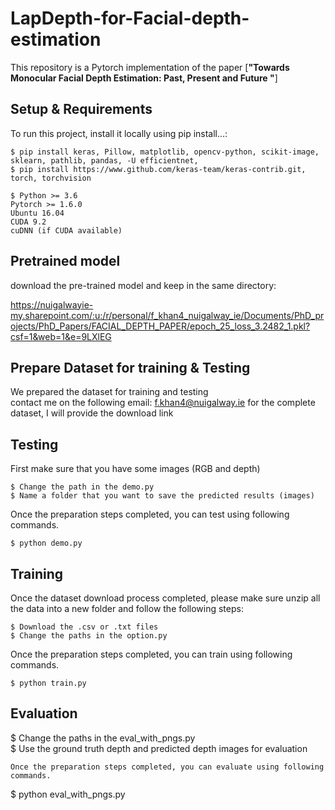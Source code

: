 # LapDepth-for-Facial-depth-estimation

This repository is a Pytorch implementation of the paper [**"Towards Monocular Facial Depth Estimation: Past, Present and Future "**]

## Setup & Requirements
To run this project, install it locally using pip install...:

```
$ pip install keras, Pillow, matplotlib, opencv-python, scikit-image, sklearn, pathlib, pandas, -U efficientnet,
$ pip install https://www.github.com/keras-team/keras-contrib.git, torch, torchvision
```

```
$ Python >= 3.6
Pytorch >= 1.6.0
Ubuntu 16.04
CUDA 9.2
cuDNN (if CUDA available)
```
## Pretrained model

download the pre-trained model and keep in the same directory:

https://nuigalwayie-my.sharepoint.com/:u:/r/personal/f_khan4_nuigalway_ie/Documents/PhD_projects/PhD_Papers/FACIAL_DEPTH_PAPER/epoch_25_loss_3.2482_1.pkl?csf=1&web=1&e=9LXlEG

## Prepare Dataset for training & Testing 

We prepared the dataset for training and testing<br/>
contact me on the following email: f.khan4@nuigalway.ie for the complete dataset, I will provide the download link <br/>

## Testing
First make sure that you have some images (RGB and depth)
```shell
$ Change the path in the demo.py
$ Name a folder that you want to save the predicted results (images)  
```
Once the preparation steps completed, you can test using following commands.
```
$ python demo.py
```
## Training
Once the dataset download process completed, please make sure unzip all the data into a new folder and follow the following steps:
```shell
$ Download the .csv or .txt files
$ Change the paths in the option.py  
```
Once the preparation steps completed, you can train using following commands.
```
$ python train.py 
```
## Evaluation
$ Change the paths in the eval_with_pngs.py  
$ Use the ground truth depth and predicted depth images for evaluation
```
Once the preparation steps completed, you can evaluate using following commands.
```
$ python eval_with_pngs.py 
```
